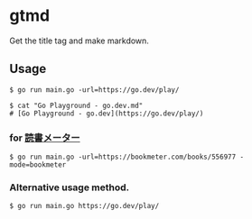# gtmd
Get the title tag and make markdown.

## Usage
```shell
$ go run main.go -url=https://go.dev/play/

$ cat "Go Playground - go.dev.md"
# [Go Playground - go.dev](https://go.dev/play/)
```

### for [読書メーター](https://bookmeter.com)
```shell
$ go run main.go -url=https://bookmeter.com/books/556977 -mode=bookmeter
```

### Alternative usage method.
```
$ go run main.go https://go.dev/play/
```
